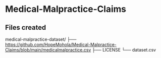 # Medical-Malpractice-Claims

## Files created
medical-malpractice-dataset/
├── https://github.com/HopeMohola/Medical-Malpractice-Claims/blob/main/medicalmalpractice.csv
├── LICENSE
└── dataset.csv
